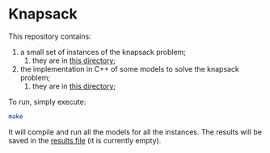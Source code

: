 # Knapsack

This repository contains:

1. a small set of instances of the knapsack problem;
   1. they are in [this directory](./instances/);
2. the implementation in C++ of some models to solve the knapsack problem;
   1. they are in [this directory](./src/);

To run, simply execute:

```sh
make
```

It will compile and run all the models for all the instances. The results will be saved in the [results file](./results.log) (it is currently empty).
